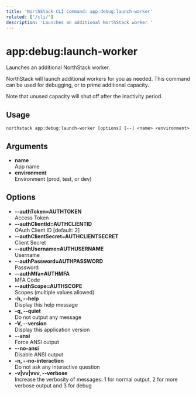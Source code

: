 ```yaml
---
title: 'NorthStack CLI Command: app:debug:launch-worker'
related: ['/cli/']
description: 'Launches an additional NorthStack worker.'
---
```


# app:debug:launch-worker

Launches an additional NorthStack worker.

NorthStack will launch additional workers for you as needed. This command can be used for debugging, or to prime additional capacity.

Note that unused capacity will shut off after the inactivity period.

## Usage

`northstack app:debug:launch-worker [options] [--] <name> <environment>`

## Arguments

-   **name**  
    App name
-   **environment**  
    Environment (prod, test, or dev)

## Options

-   **--authToken=AUTHTOKEN**  
    Access Token
-   **--authClientId=AUTHCLIENTID**  
    OAuth Client ID [default: 2]
-   **--authClientSecret=AUTHCLIENTSECRET**  
    Client Secret
-   **--authUsername=AUTHUSERNAME**  
    Username
-   **--authPassword=AUTHPASSWORD**  
    Password
-   **--authMfa=AUTHMFA**  
    MFA Code
-   **--authScope=AUTHSCOPE**  
    Scopes (multiple values allowed)
-   **-h, --help**  
    Display this help message
-   **-q, --quiet**  
    Do not output any message
-   **-V, --version**  
    Display this application version
-   **--ansi**  
    Force ANSI output
-   **--no-ansi**  
    Disable ANSI output
-   **-n, --no-interaction**  
    Do not ask any interactive question
-   **-v|vv|vvv, --verbose**  
    Increase the verbosity of messages: 1 for normal output, 2 for more verbose output and 3 for debug
